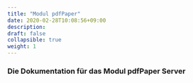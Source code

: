 ```yaml
---
title: "Modul pdfPaper"
date: 2020-02-28T10:08:56+09:00
description: 
draft: false
collapsible: true
weight: 1
---
```


### Die Dokumentation für das Modul pdfPaper Server
